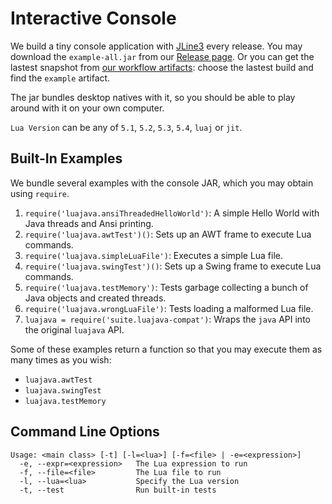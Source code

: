 # Interactive Console

We build a tiny console application with [JLine3](https://github.com/jline/jline3) every release. You may download the `example-all.jar` from our [Release page](https://github.com/gudzpoz/luajava/releases). Or you can get the lastest snapshot from [our workflow artifacts](https://github.com/gudzpoz/luajava/actions/workflows/build-natives.yml): choose the lastest build and find the `example` artifact.

The jar bundles desktop natives with it, so you should be able to play around with it on your own computer.

<ClientOnly><Asciinema :file="$withBase('/example.cast')" /></ClientOnly>

`Lua Version` can be any of `5.1`, `5.2`, `5.3`, `5.4`, `luaj` or `jit`.

## Built-In Examples

We bundle several examples with the console JAR, which you may obtain using `require`.

1. `require('luajava.ansiThreadedHelloWorld')`: A simple Hello World with Java threads and Ansi printing.
2. `require('luajava.awtTest')()`: Sets up an AWT frame to execute Lua commands.
3. `require('luajava.simpleLuaFile')`: Executes a simple Lua file.
4. `require('luajava.swingTest')()`: Sets up a Swing frame to execute Lua commands.
5. `require('luajava.testMemory')`: Tests garbage collecting a bunch of Java objects and created threads.
6. `require('luajava.wrongLuaFile')`: Tests loading a malformed Lua file.
7. `luajava = require('suite.luajava-compat')`: Wraps the `java` API into the original `luajava` API.

Some of these examples return a function so that you may execute them as many times as you wish:
- `luajava.awtTest`
- `luajava.swingTest`
- `luajava.testMemory`

## Command Line Options

```
Usage: <main class> [-t] [-l=<lua>] [-f=<file> | -e=<expression>]
  -e, --expr=<expression>   The Lua expression to run
  -f, --file=<file>         The Lua file to run
  -l, --lua=<lua>           Specify the Lua version
  -t, --test                Run built-in tests
```
